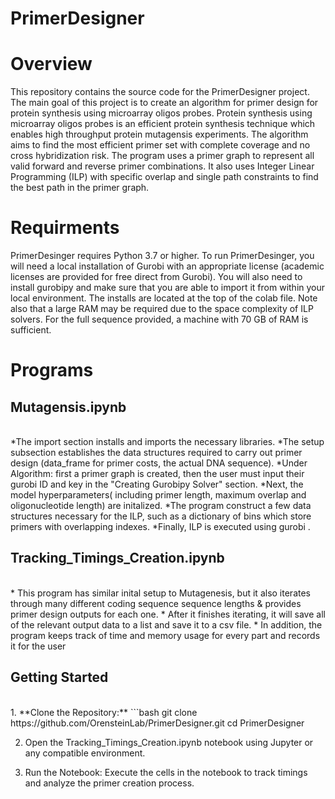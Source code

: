 
# PrimerDesigner

# Overview
 
This repository contains the source code for the PrimerDesigner project. 
The main goal of this project is to create an algorithm for primer design for protein synthesis using microarray oligos probes. 
Protein synthesis using microarray oligos probes is an efficient protein synthesis technique which enables high throughput protein mutagensis experiments.
The algorithm aims to find the most efficient primer set with complete coverage and no cross hybridization risk.
The program uses a primer graph to represent all valid forward and reverse primer combinations.
It also uses Integer Linear Programming (ILP) with specific  overlap and single path constraints to find the best path in the primer graph.


# Requirments

PrimerDesinger requires Python 3.7 or higher.
To run PrimerDesinger, you will need a local installation of Gurobi with an appropriate license (academic licenses are provided for free direct from Gurobi).
You will also need to install gurobipy and make sure that you are able to import it from within your local environment.
The installs are located at the top of the colab file. Note also that a large RAM may be required due to the space complexity of ILP solvers. 
For the full sequence provided, a machine with 70 GB of RAM is sufficient. 

# Programs

## Mutagensis.ipynb
<br>
*The import section installs and imports the necessary libraries.
*The setup subsection establishes the data structures required to carry out primer design (data_frame for primer costs, the actual DNA sequence). 
*Under Algorithm: first a primer graph is created, then the user must input their gurobi ID and key in the "Creating Gurobipy Solver" section.
*Next, the model hyperparameters( including primer length, maximum overlap and oligonucleotide length) are initalized. 
*The program construct a few data structures necessary for the ILP, such as a dictionary of bins which store primers with overlapping indexes.
*Finally, ILP is executed using gurobi . 

## Tracking_Timings_Creation.ipynb
<br>
* This program has similar inital setup to Mutagenesis, but it also iterates through many different coding sequence sequence lengths & provides primer design outputs for each one.
* After it finishes iterating, it will save all of the relevant output data to a list and save it to a csv file. 
* In addition, the program keeps track of time and memory usage for every part and records it for the user

## Getting Started
<br>
1. **Clone the Repository:**
   ```bash
   git clone https://github.com/OrensteinLab/PrimerDesigner.git
   cd PrimerDesigner

2. Open the Tracking_Timings_Creation.ipynb notebook using Jupyter or any compatible environment.

3. Run the Notebook:
Execute the cells in the notebook to track timings and analyze the primer creation process.


